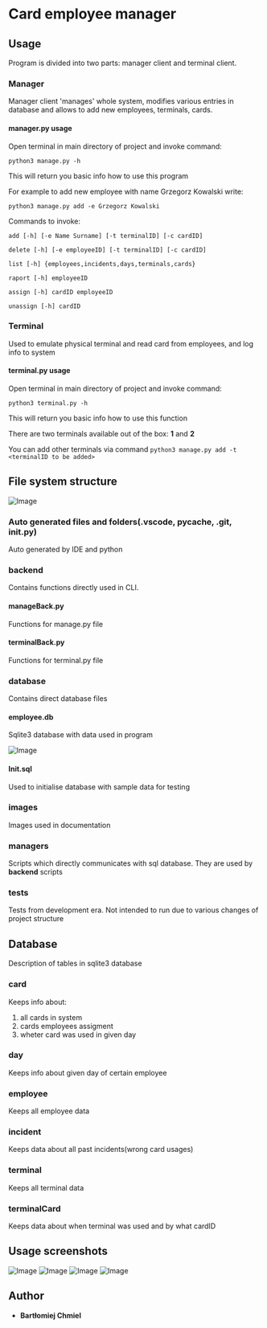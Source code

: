 # Card employee manager


## Usage

Program is divided into two parts: manager client and terminal
client. 

### Manager

Manager client 'manages' whole system, modifies 
various entries in database and allows to add new employees,
terminals, cards.

#### manager.py usage

Open terminal in main directory of project and invoke command:

`python3 manage.py -h`

This will return you basic info how to use this program

For example to add new employee with
name Grzegorz Kowalski write:

`python3 manage.py add -e Grzegorz Kowalski`

Commands to invoke:

`add [-h] [-e Name Surname] [-t terminalID] [-c cardID]`

`delete [-h] [-e employeeID] [-t terminalID] [-c cardID]`

`list [-h] {employees,incidents,days,terminals,cards}`

`raport [-h] employeeID`

`assign [-h] cardID employeeID`

`unassign [-h] cardID`


### Terminal

Used to emulate physical terminal and read card from employees, and log info to system

#### terminal.py usage

Open terminal in main directory of project and invoke command:

`python3 terminal.py -h`

This will return you basic info how to use this function

There are two terminals available out of the box: __1__ and __2__

You can add other terminals via command 
`python3 manage.py add -t <terminalID to be added>`


## File system structure


![Image](images/Tree.png)

### __Auto generated files and folders(.vscode, pycache, .git, init.py)__

Auto generated by IDE and python

### __backend__

Contains functions directly used in CLI. 

#### manageBack.py

Functions for manage.py file

#### terminalBack.py

Functions for terminal.py file


### __database__

Contains direct database files 

#### employee.db

Sqlite3 database with data used in program

![Image](images/db.png)

#### Init.sql

Used to initialise database with sample data for testing

### __images__

Images used in documentation

### __managers__

Scripts which directly communicates with sql database. They are used by __backend__ scripts

### __tests__

Tests from development era. Not intended to run due to various changes of project structure


## Database


Description of tables in sqlite3 database

### __card__

Keeps info about:
1. all cards in system
2. cards employees assigment
3. wheter card was used in given day

### __day__

Keeps info about given day of certain employee

### __employee__

Keeps all employee data

### __incident__

Keeps data about all past incidents(wrong card usages)

### __terminal__

Keeps all terminal data


### __terminalCard__

Keeps data about when terminal was used and by what cardID


## Usage screenshots


![Image](images/s1.png)
![Image](images/s2.png)
![Image](images/s3.png)
![Image](images/s4.png)


## Author

* **Bartłomiej Chmiel**